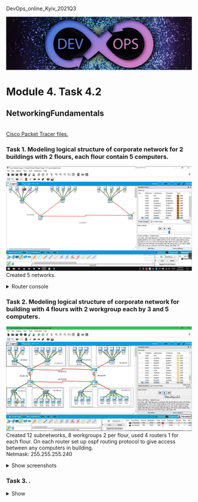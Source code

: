 <p>DevOps_online_Kyiv_2021Q3</p>

<img src="img/devops_head.jpg" alt="DevOps">

<h1>Module 4. Task 4.2</h1>
<h2>NetworkingFundamentals</h2>
<br>
<a href="https://github.com/vurdaLUCK/DevOps_online_Kyiv_2021Q3/tree/main/m4/task4.2/files" title="Files">Cisco Packet Tracer files.</a>

<h3>Task 1. Modeling logical structure of corporate network for 2 buildings with 2 flours, each flour contain 5 computers.</h3>

<p>
<img src="img/task4.2_task_1.jpg" alt="Task 1">
<br>
Created 5 networks.
<br>
</p>
<details>
<summary>Router console</summary>
<p>
Router>en<br>
Router#conf t<br>
Enter configuration commands, one per line.  End with CNTL/Z.<br>
Router(config)#int f0/0<br>
Router(config-if)#ip add 192.168.0.33 255.255.255.240<br>
Router(config-if)#no shut<br>
Router(config-if)#<br>
%LINK-5-CHANGED: Interface FastEthernet0/0, changed state to up<br>
%LINEPROTO-5-UPDOWN: Line protocol on Interface FastEthernet0/0, changed state to up<br>
</p>
</details>

<h3>Task 2. Modeling logical structure of corporate network for building with 4 flours with 2 workgroup each by 3 and 5 computers.</h3>
<p>
<img src="img/task4.2_task_2.jpg" alt="Task 2">
Created 12 subnetworks, 8 workgroups 2 per flour, used 4 routers 1 for each flour. On each router set up ospf routing protocol to give access between any computers in building.
<br>
Netmask: 255.255.255.240
</p>

<details>
<summary>Show screenshots</summary>
<p>
<img src="img/task4.2_task_2(1).jpg" alt="Task 2(1)">
<br>
Ping to few computers in different subnetworks.
</p>

<details>
<summary>Setting up OSPF routing protocol</summary>
<p>
Router>en<br>
Router#conf t<br>
Enter configuration commands, one per line.  End with CNTL/Z.<br>
Router(config)#rou<br>
Router(config)#router ospf 3<br>
Router(config-router)#network 192.168.0.224 0.0.0.15 area 0<br>
Router(config-router)#network 192.168.0.112 0.0.0.15 area 0<br>
Router(config-router)#network 192.168.0.96 0.0.0.15 area 0<br>
Router(config-router)#network 192.168.0.208 0.0.0.15 area 0<br>
Router(config-router)#<br>
</p>
</details>
</details>

<h3>Task 3. .</h3>
<details>
<summary>Show</summary>
<p>
<br>
<img src="img/task4.2_task_3.jpg" alt="Task 3">
<br>

<br>
</p>

<details>
<summary>Router console</summary>
<p>


</p>
</details>
</details>
